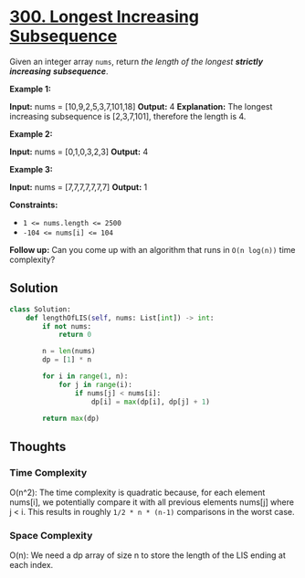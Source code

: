 # [300. Longest Increasing Subsequence](https://leetcode.com/problems/longest-increasing-subsequence/)

Given an integer array `nums`, return *the length of the longest **strictly increasing*** ***subsequence***.

**Example 1:**

**Input:** nums = [10,9,2,5,3,7,101,18]
**Output:** 4
**Explanation:** The longest increasing subsequence is [2,3,7,101], therefore the length is 4.

**Example 2:**

**Input:** nums = [0,1,0,3,2,3]
**Output:** 4

**Example 3:**

**Input:** nums = [7,7,7,7,7,7,7]
**Output:** 1

**Constraints:**

- `1 <= nums.length <= 2500`
- `-104 <= nums[i] <= 104`

**Follow up:** Can you come up with an algorithm that runs in `O(n log(n))` time complexity?

## Solution

```python
class Solution:
    def lengthOfLIS(self, nums: List[int]) -> int:
        if not nums:
            return 0

        n = len(nums)
        dp = [1] * n

        for i in range(1, n):
            for j in range(i):
                if nums[j] < nums[i]:
                    dp[i] = max(dp[i], dp[j] + 1)

        return max(dp)

```

## Thoughts

### Time Complexity

O(n^2): The time complexity is quadratic because, for each element nums[i], we potentially compare it with all previous elements nums[j] where j < i. This results in roughly `1/2 * n * (n-1)` comparisons in the worst case.

### Space Complexity

O(n): We need a dp array of size n to store the length of the LIS ending at each index.
